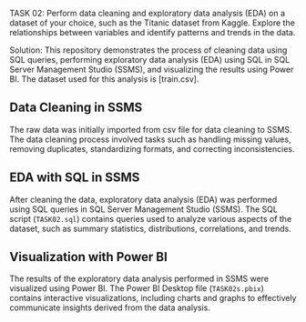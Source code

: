 TASK 02:
Perform data cleaning and exploratory data analysis (EDA) on a dataset of your choice, such as the Titanic dataset from Kaggle. Explore the relationships between variables and identify patterns and trends in the data.

Solution:
This repository demonstrates the process of cleaning data using SQL queries, performing exploratory data analysis (EDA) using SQL in SQL Server Management Studio (SSMS), and visualizing the results using Power BI. The dataset used for this analysis is [train.csv].

## Data Cleaning in SSMS
The raw data was initially imported from csv file for data cleaning to SSMS. The data cleaning process involved tasks such as handling missing values, removing duplicates, standardizing formats, and correcting inconsistencies.

## EDA with SQL in SSMS
After cleaning the data, exploratory data analysis (EDA) was performed using SQL queries in SQL Server Management Studio (SSMS). The SQL script (`TASK02.sql`) contains queries used to analyze various aspects of the dataset, such as summary statistics, distributions, correlations, and trends.

## Visualization with Power BI
The results of the exploratory data analysis performed in SSMS were visualized using Power BI. The Power BI Desktop file (`TASK02s.pbix`) contains interactive visualizations, including charts and graphs to effectively communicate insights derived from the data analysis.

